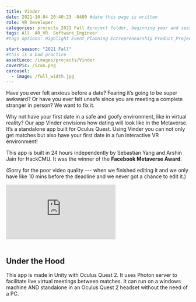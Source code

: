 ```yaml
---
title: Vinder
date: 2021-10-04 20:40:23 -0400 #date this page is written
role: VR Developer 
categories: projects 2021 Fall #project folder, beginning year and season
tags: All  AR_VR  Software_Engineer 
#tags options: Highlight Event_Planning Entrepreneurship Product_Project_Management Game_Design Marketing Negotiation  Web_Design

start-season: "2021 Fall"
#this is a bad practice
assetLoco: /images/projects/Vinder
coverPic: /icon.png
carousel:
  - image: /full_width.jpg
---
```


Have you ever felt anxious before a date? Fearing it’s going to be super awkward? Or have you ever felt unsafe since you are meeting a complete stranger in person? We want to fix it. 

Why not have your first date in a safe and goofy environment, like in virtual reality? Our app Vinder envisions how dating will look like in the Metaverse. It’s a standalone app built for Oculus Quest. Using Vinder you can not only get matches but also have your first date in a fun interactive VR environment!

This app is built in 24 hours independently by Sebastian Yang and Arshin Jain for HackCMU. It was the winner of the **Facebook Metaverse Award**.

(Sorry for the poor video quality --- when we finished editing it and we only have like 10 mins before the deadline and we never got a chance to edit it.)

<div class="iframe-container"><iframe src="https://www.youtube.com/embed/sAMN1Jqq2WM" frameborder="0" allow="accelerometer; autoplay; encrypted-media; gyroscope; picture-in-picture" allowfullscreen></iframe></div><br>


## Under the Hood 

This app is made in Unity with Oculus Quest 2. It uses Photon server to facilitate live virtual meetings between matches. It can run on a windows machine AND standalone in an Oculus Quest 2 headset without the need of a PC.


